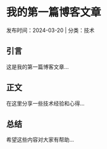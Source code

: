 # 我的第一篇博客文章

发布时间：2024-03-20 | 分类：技术

## 引言

这是我的第一篇博客文章...

## 正文

在这里分享一些技术经验和心得...

## 总结

希望这些内容对大家有帮助... 